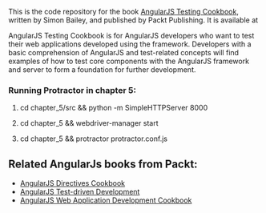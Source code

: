 This is the code repository for the book [AngularJS Testing Cookbook](https://www.packtpub.com/web-development/angularjs-testing-cookbook?utm_source=github&utm_medium=repository&utm_campaign=9781783983742), written by Simon Bailey, and published by Packt Publishing. It is available at 

AngularJS Testing Cookbook is for AngularJS developers who want to test their web applications developed using the framework. Developers with a basic comprehension of AngularJS and test-related concepts will find examples of how to test core components with the AngularJS framework and server to form a foundation for further development.

### Running Protractor in chapter 5:

1. cd chapter_5/src && python -m SimpleHTTPServer 8000

2. cd chapter_5 && webdriver-manager start

3. cd chapter_5 && protractor protractor.conf.js


## Related AngularJs books from Packt:
- [AngularJS Directives Cookbook](https://www.packtpub.com/web-development/angularjs-directives-cookbook?utm_source=github&utm_medium=related&utm_campaign=9781783983742)
- [AngularJS Test-driven Development ](https://www.packtpub.com/web-development/angularjs-test-driven-development?utm_source=github&utm_medium=related&utm_campaign=9781783983742)
- [AngularJS Web Application Development Cookbook ](https://www.packtpub.com/web-development/angularjs-web-application-development-cookbook?utm_source=github&utm_medium=related&utm_campaign=9781783983742)
